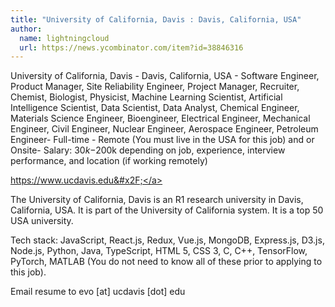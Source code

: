```yaml
---
title: "University of California, Davis : Davis, California, USA"
author:
  name: lightningcloud
  url: https://news.ycombinator.com/item?id=38846316
---
```

University of California, Davis - Davis, California, USA - Software Engineer, Product Manager, Site Reliability Engineer, Project Manager, Recruiter, Chemist, Biologist, Physicist, Machine Learning Scientist, Artificial Intelligence Scientist, Data Scientist, Data Analyst, Chemical Engineer, Materials Science Engineer, Bioengineer, Electrical Engineer, Mechanical Engineer, Civil Engineer, Nuclear Engineer, Aerospace Engineer, Petroleum Engineer- Full-time - Remote (You must live in the USA for this job) and or Onsite- Salary: $30k-$200k depending on job, experience, interview performance, and location (if working remotely)

<a href="https:&#x2F;&#x2F;www.ucdavis.edu&#x2F;" rel="nofollow">https:&#x2F;&#x2F;www.ucdavis.edu&#x2F;</a>

The University of California, Davis is an R1 research university in Davis, California, USA. It is part of the University of California system. It is a top 50 USA university.

Tech stack: JavaScript, React.js, Redux, Vue.js, MongoDB, Express.js, D3.js, Node.js, Python, Java, TypeScript, HTML 5, CSS 3, C, C++, TensorFlow, PyTorch, MATLAB (You do not need to know all of these prior to applying to this job).

Email resume to evo [at] ucdavis [dot] edu
